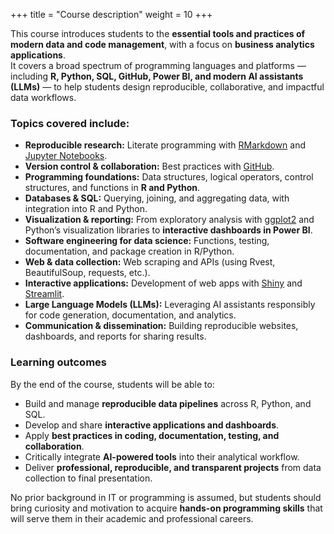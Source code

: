 +++
title = "Course description"
weight = 10
+++

This course introduces students to the **essential tools and practices of modern data and code management**, with a focus on **business analytics applications**.  
It covers a broad spectrum of programming languages and platforms — including **R, Python, SQL, GitHub, Power BI, and modern AI assistants (LLMs)** — to help students design reproducible, collaborative, and impactful data workflows.  

### Topics covered include:
- **Reproducible research:** Literate programming with [RMarkdown](https://rmarkdown.rstudio.com/) and [Jupyter Notebooks](https://jupyter.org/).  
- **Version control & collaboration:** Best practices with [GitHub](https://github.com/).  
- **Programming foundations:** Data structures, logical operators, control structures, and functions in **R and Python**.  
- **Databases & SQL:** Querying, joining, and aggregating data, with integration into R and Python.  
- **Visualization & reporting:** From exploratory analysis with [ggplot2](https://ggplot2.tidyverse.org/) and Python’s visualization libraries to **interactive dashboards in Power BI**.  
- **Software engineering for data science:** Functions, testing, documentation, and package creation in R/Python.  
- **Web & data collection:** Web scraping and APIs (using Rvest, BeautifulSoup, requests, etc.).  
- **Interactive applications:** Development of web apps with [Shiny](https://shiny.rstudio.com/) and [Streamlit](https://streamlit.io/).  
- **Large Language Models (LLMs):** Leveraging AI assistants responsibly for code generation, documentation, and analytics.  
- **Communication & dissemination:** Building reproducible websites, dashboards, and reports for sharing results.  

### Learning outcomes
By the end of the course, students will be able to:  
- Build and manage **reproducible data pipelines** across R, Python, and SQL.  
- Develop and share **interactive applications and dashboards**.  
- Apply **best practices in coding, documentation, testing, and collaboration**.  
- Critically integrate **AI-powered tools** into their analytical workflow.  
- Deliver **professional, reproducible, and transparent projects** from data collection to final presentation.  

No prior background in IT or programming is assumed, but students should bring curiosity and motivation to acquire **hands-on programming skills** that will serve them in their academic and professional careers.

